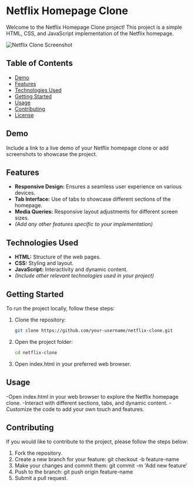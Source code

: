 # Netflix Homepage Clone

Welcome to the Netflix Homepage Clone project! This project is a simple HTML, CSS, and JavaScript implementation of the Netflix homepage.

![Netflix Clone Screenshot](link_to_screenshot)

## Table of Contents

- [Demo](#demo)
- [Features](#features)
- [Technologies Used](#technologies-used)
- [Getting Started](#getting-started)
- [Usage](#usage)
- [Contributing](#contributing)
- [License](#license)

## Demo

Include a link to a live demo of your Netflix homepage clone or add screenshots to showcase the project.

## Features

- **Responsive Design:** Ensures a seamless user experience on various devices.
- **Tab Interface:** Use of tabs to showcase different sections of the homepage.
- **Media Queries:** Responsive layout adjustments for different screen sizes.
- _(Add any other features specific to your implementation)_

## Technologies Used

- **HTML:** Structure of the web pages.
- **CSS:** Styling and layout.
- **JavaScript:** Interactivity and dynamic content.
- _(Include other relevant technologies used in your project)_

## Getting Started

To run the project locally, follow these steps:

1. Clone the repository:

   ```bash
   git clone https://github.com/your-username/netflix-clone.git

2. Open the project folder:

   ```bash
   cd netflix-clone

3. Open index.html in your preferred web browser.

## Usage

-Open index.html in your web browser to explore the Netflix homepage clone.
-Interact with different sections, tabs, and dynamic content.
-Customize the code to add your own touch and features.

## Contributing

If you would like to contribute to the project, please follow the steps below:

1. Fork the repository.
2. Create a new branch for your feature: git checkout -b feature-name
3. Make your changes and commit them: git commit -m 'Add new feature'
4. Push to the branch: git push origin feature-name
5. Submit a pull request.
